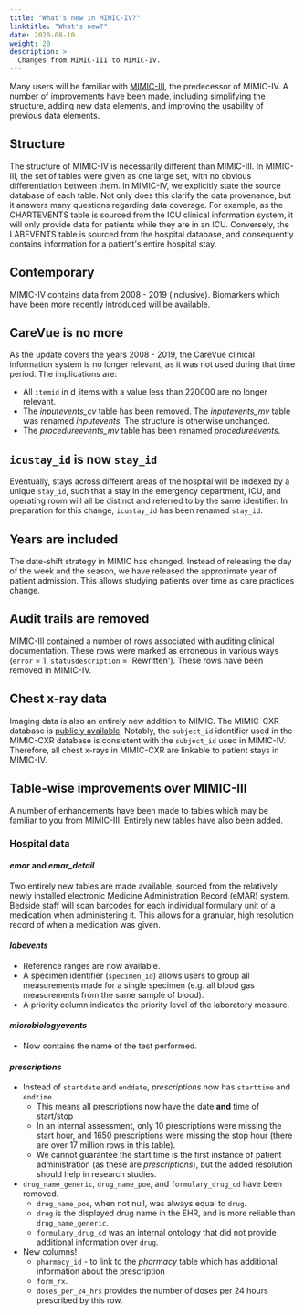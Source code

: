 ```yaml
---
title: "What's new in MIMIC-IV?"
linktitle: "What's new?"
date: 2020-08-10
weight: 20
description: >
  Changes from MIMIC-III to MIMIC-IV.
---
```


Many users will be familiar with [MIMIC-III](http://mimic.mit.edu/), the predecessor of MIMIC-IV.
A number of improvements have been made, including simplifying the structure, adding new data elements, and improving the usability of previous data elements.

## Structure

The structure of MIMIC-IV is necessarily different than MIMIC-III.
In MIMIC-III, the set of tables were given as one large set, with no obvious differentiation between them.
In MIMIC-IV, we explicitly state the source database of each table.
Not only does this clarify the data provenance, but it answers many questions regarding data coverage.
For example, as the CHARTEVENTS table is sourced from the ICU clinical information system, it will only provide data for patients while they are in an ICU.
Conversely, the LABEVENTS table is sourced from the hospital database, and consequently contains information for a patient's entire hospital stay.

## Contemporary

MIMIC-IV contains data from 2008 - 2019 (inclusive).
Biomarkers which have been more recently introduced will be available.

## CareVue is no more

As the update covers the years 2008 - 2019, the CareVue clinical information system is no longer relevant, as it was not used during that time period. The implications are:

* All `itemid` in d_items with a value less than 220000 are no longer relevant.
* The *inputevents_cv* table has been removed. The *inputevents_mv* table was renamed *inputevents*. The structure is otherwise unchanged.
* The *procedureevents_mv* table has been renamed *procedureevents*.

## `icustay_id` is now `stay_id`

Eventually, stays across different areas of the hospital will be indexed by a unique `stay_id`, such that a stay in the emergency department, ICU, and operating room will all be distinct and referred to by the same identifier. In preparation for this change, `icustay_id` has been renamed `stay_id`.

## Years are included

The date-shift strategy in MIMIC has changed.
Instead of releasing the day of the week and the season, we have released the approximate year of patient admission.
This allows studying patients over time as care practices change.

## Audit trails are removed

MIMIC-III contained a number of rows associated with auditing clinical documentation. These rows were marked as erroneous in various ways (`error` = 1, `statusdescription` = 'Rewritten'). These rows have been removed in MIMIC-IV.

<!-- 
### ED data

Completely new to MIMIC is the inclusion of data from the emergency department (MIMIC-ED).
This data covers over 200,000 patients and provides crucial information about the initial period of their hospital stay. The ED section describes the tables in MIMIC-ED. Approximately 65% of patients admitted to an ICU at the BIDMC are first seen in the emergency department.

-->

## Chest x-ray data

Imaging data is also an entirely new addition to MIMIC. The MIMIC-CXR database is [publicly available](https://physionet.org/content/mimic-cxr/). Notably, the `subject_id` identifier used in the MIMIC-CXR database is consistent with the `subject_id` used in MIMIC-IV. Therefore, all chest x-rays in MIMIC-CXR are linkable to patient stays in MIMIC-IV.

## Table-wise improvements over MIMIC-III

A number of enhancements have been made to tables which may be familiar to you from MIMIC-III.
Entirely new tables have also been added.

### Hospital data

#### *emar* and *emar_detail*

Two entirely new tables are made available, sourced from the relatively newly installed electronic Medicine Administration Record (eMAR) system.
Bedside staff will scan barcodes for each individual formulary unit of a medication when administering it. This allows for a granular, high resolution record of when a medication was given.

#### *labevents*

* Reference ranges are now available.
* A specimen identifier (`specimen_id`) allows users to group all measurements made for a single specimen (e.g. all blood gas measurements from the same sample of blood).
* A priority column indicates the priority level of the laboratory measure.

#### *microbiologyevents*

* Now contains the name of the test performed.

#### *prescriptions*

* Instead of `startdate` and `enddate`, *prescriptions* now has `starttime` and `endtime`.
  * This means all prescriptions now have the date **and** time of start/stop
  * In an internal assessment, only 10 prescriptions were missing the start hour, and 1650 prescriptions were missing the stop hour (there are over 17 million rows in this table).
  * We cannot guarantee the start time is the first instance of patient administration (as these are *prescriptions*), but the added resolution should help in research studies.
* `drug_name_generic`, `drug_name_poe`, and `formulary_drug_cd` have been removed.
  * `drug_name_poe`, when not null, was always equal to `drug`.
  * `drug` is the displayed drug name in the EHR, and is more reliable than `drug_name_generic`.
  * `formulary_drug_cd` was an internal ontology that did not provide additional information over `drug`.
* New columns!
  * `pharmacy_id` - to link to the *pharmacy* table which has additional information about the prescription
  * `form_rx`.
  * `doses_per_24_hrs` provides the number of doses per 24 hours prescribed by this row.

<!-- 
### ICU data

#### INPUTEVENTS

* Ingredients are now stored in the data. Importantly, "water" is an ingredient in most inputs, and tabulating the amount of water a patient receives allows accurate estimation of the patient's fluid intake.

-->